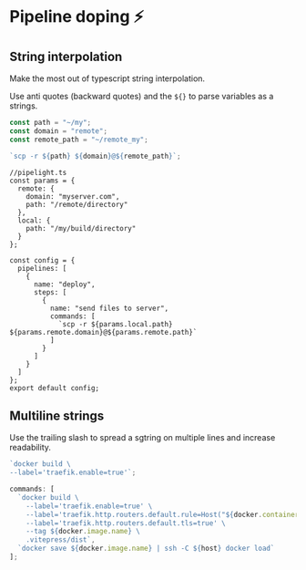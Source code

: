 # Pipeline doping ⚡

## String interpolation

Make the most out of typescript string interpolation.

Use anti quotes (backward quotes) and the `${}` to parse variables
as a strings.

```ts
const path = "~/my";
const domain = "remote";
const remote_path = "~/remote_my";

`scp -r ${path} ${domain}@${remote_path}`;
```

```ts{20}
//pipelight.ts
const params = {
  remote: {
    domain: "myserver.com",
    path: "/remote/directory"
  },
  local: {
    path: "/my/build/directory"
  }
};

const config = {
  pipelines: [
    {
      name: "deploy",
      steps: [
        {
          name: "send files to server",
          commands: [
            `scp -r ${params.local.path} ${params.remote.domain}@${params.remote.path}`
          ]
        }
      ]
    }
  ]
};
export default config;
```

## Multiline strings

Use the trailing slash to spread a sgtring on multiple lines and increase readability.

```ts
`docker build \
--label='traefik.enable=true'`;
```

```ts
commands: [
  `docker build \
    --label='traefik.enable=true' \
    --label='traefik.http.routers.default.rule=Host("${docker.container.dns}")' \
    --label='traefik.http.routers.default.tls=true' \
    --tag ${docker.image.name} \
    .vitepress/dist`,
  `docker save ${docker.image.name} | ssh -C ${host} docker load`
];
```
